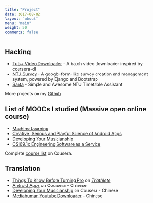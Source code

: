 ```yaml
---
title: "Project"
date: 2017-08-02
layout: "about"
menu: "main"
weight: 50
comments: false
---
```


## Hacking

* [Tuts+ Video Downloader][tutsplus-dl] - A batch video downloader inspired by coursera-dl
* [NTU Survey][survey] - A google-form-like survey creation and management system, powered by Django and Bootstrap
* [Santa][santa] - Simple and Awesome NTU Timetable Assistant

More projects on my [Github](http://github.com/sfdye)

[tutsplus-dl]: https://github.com/sfdye/tutsplus-dl
[survey]: http://github.com/sfdye/ntusurvey
[santa]: http://ntusanta.com

## List of MOOCs I studied (Massive open online course)

* [Machine Learning](https://www.coursera.org/course/ml)
* [Creative, Serious and Playful Science of Android Apps](https://www.coursera.org/course/androidapps101)
* [Developing Your Musicianship](https://www.coursera.org/course/musicianship)
* [CS169.1x Engineering Software as a Service](https://courses.edx.org/courses/BerkeleyX/CS_CS169.1x/1T2014/)

Complete [course list](https://www.coursera.org/user/i/7388d493d972217145bfaf45ee0dbc0d) on Cousera.

## Translation

* [Things To Know Before Turning Pro][turningpro] on [_Triathlete_][triathlete]
* [Android Apps][androidapps] on Coursera - Chinese
* [Developing Your Musicianship][dym] on Cousera - Chinese
* [Mediahuman Youtube Downloader][ytdownloader] - Chinese

[triathlete]: http://triathlon.competitor.com/2015/01/features/things-know-turning-pro_111460
[turningpro]: http://mp.weixin.qq.com/s?__biz=MjM5MzE2NTgxNQ==&mid=205980452&idx=1&sn=fbefaf38fb3ec4e25354c654d134eaa0&key=8ea74966bf01cfb6872c1ea1f2f01a35a6557ebf56286f722adf74687dda4b48e9b6a9332da724620bd85a939e4c221b&ascene=0&uin=MTczODEwNTk1Nw%3D%3D&devicetype=iMac+MacBookPro11%2C1+OSX+OSX+10.10.2+build(14C109)&version=11020012&pass_ticket=S6QMiazSS1RBgR1CWBdOltLzgzGwVIPn0ndP1tn5Ev0Az15RZw55WOfdhMCX%2BXmz
[androidapps]: https://share.coursera.org/wiki/index.php/Android_Apps:Subtitles
[ytdownloader]: https://www.transifex.com/projects/p/ytdownloader/language/zh_CN/
[dym]: https://www.transifex.com/projects/p/coursera-musicianship/language/zh/
